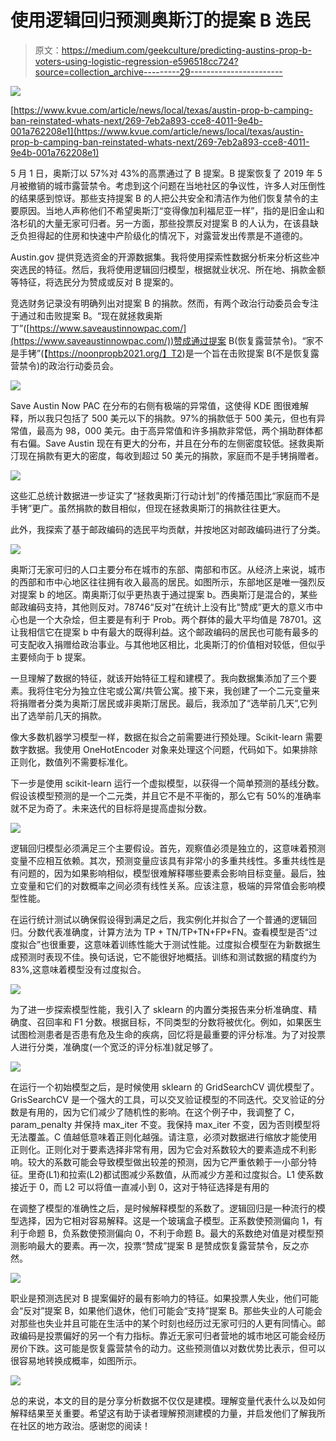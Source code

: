 # 使用逻辑回归预测奥斯汀的提案 B 选民

> 原文：<https://medium.com/geekculture/predicting-austins-prop-b-voters-using-logistic-regression-e596518cc724?source=collection_archive---------29----------------------->

![](img/d82d0c5aff84b21ee4a598c6df64c329.png)

[https://www.kvue.com/article/news/local/texas/austin-prop-b-camping-ban-reinstated-whats-next/269-7eb2a893-cce8-4011-9e4b-001a762208e1](https://www.kvue.com/article/news/local/texas/austin-prop-b-camping-ban-reinstated-whats-next/269-7eb2a893-cce8-4011-9e4b-001a762208e1)

5 月 1 日，奥斯汀以 57%对 43%的高票通过了 B 提案。B 提案恢复了 2019 年 5 月被撤销的城市露营禁令。考虑到这个问题在当地社区的争议性，许多人对压倒性的结果感到惊讶。那些支持提案 B 的人把公共安全和清洁作为他们恢复禁令的主要原因。当地人声称他们不希望奥斯汀“变得像加利福尼亚一样”，指的是旧金山和洛杉矶的大量无家可归者。另一方面，那些投票反对提案 B 的人认为，在该县缺乏负担得起的住房和快速中产阶级化的情况下，对露营发出传票是不道德的。

Austin.gov 提供竞选资金的开源数据集。我将使用探索性数据分析来分析这些冲突选民的特征。然后，我将使用逻辑回归模型，根据就业状况、所在地、捐款金额等特征，将选民分为赞成或反对 B 提案的。

竞选财务记录没有明确列出对提案 B 的捐款。然而，有两个政治行动委员会专注于通过和击败提案 B。“现在就拯救奥斯丁”([https://www.saveaustinnowpac.com/](https://www.saveaustinnowpac.com/))赞成通过提案 B(恢复露营禁令)。“家不是手铐”(【https://noonpropb2021.org/】T2)是一个旨在击败提案 B(不是恢复露营禁令)的政治行动委员会。

![](img/8f291315cfe90ea2b9e97986f30bcc68.png)

Save Austin Now PAC 在分布的右侧有极端的异常值，这使得 KDE 图很难解释，所以我只包括了 500 美元以下的捐款。97%的捐款低于 500 美元，但也有异常值，最高为 98，000 美元。由于高异常值和许多捐款非常低，两个捐助群体都有右偏。Save Austin 现在有更大的分布，并且在分布的左侧密度较低。拯救奥斯汀现在捐款有更大的密度，每收到超过 50 美元的捐款，家庭而不是手铐捐赠者。

![](img/fe29c1e62bda2e59a01ff8c16857f8dd.png)

这些汇总统计数据进一步证实了“拯救奥斯汀行动计划”的传播范围比“家庭而不是手铐”更广。虽然捐款的数目相似，但现在拯救奥斯汀的捐款往往更大。

此外，我探索了基于邮政编码的选民平均贡献，并按地区对邮政编码进行了分类。

![](img/62c8e5973d405306a20e0c883f356f3b.png)

奥斯汀无家可归的人口主要分布在城市的东部、南部和市区。从经济上来说，城市的西部和市中心地区往往拥有收入最高的居民。如图所示，东部地区是唯一强烈反对提案 b 的地区。南奥斯汀似乎更热衷于通过提案 b。西奥斯汀是混合的，某些邮政编码支持，其他则反对。78746“反对”在统计上没有比“赞成”更大的意义市中心也是一个大杂烩，但主要是有利于 Prob。两个群体的最大平均值是 78701。这让我相信它在提案 b 中有最大的既得利益。这个邮政编码的居民也可能有最多的可支配收入捐赠给政治事业。与其他地区相比，北奥斯汀的价值相对较低，但似乎主要倾向于 b 提案。

一旦理解了数据的特征，就该开始特征工程和建模了。我向数据集添加了三个要素。我将住宅分为独立住宅或公寓/共管公寓。接下来，我创建了一个二元变量来将捐赠者分类为奥斯汀居民或非奥斯汀居民。最后，我添加了“选举前几天”,它列出了选举前几天的捐款。

像大多数机器学习模型一样，数据在拟合之前需要进行预处理。Scikit-learn 需要数字数据。我使用 OneHotEncoder 对象来处理这个问题，代码如下。如果排除正则化，数值列不需要标准化。

下一步是使用 scikit-learn 运行一个虚拟模型，以获得一个简单预测的基线分数。假设该模型预测的是一个二元类，并且它不是不平衡的，那么它有 50%的准确率就不足为奇了。未来迭代的目标将是提高虚拟分数。

![](img/7862c9ad7df0e8007f3848035afc4292.png)

逻辑回归模型必须满足三个主要假设。首先，观察值必须是独立的，这意味着预测变量不应相互依赖。其次，预测变量应该具有非常小的多重共线性。多重共线性是有问题的，因为如果影响相似，模型很难解释哪些要素会影响目标变量。最后，独立变量和它们的对数概率之间必须有线性关系。应该注意，极端的异常值会影响模型性能。

在运行统计测试以确保假设得到满足之后，我实例化并拟合了一个普通的逻辑回归。分数代表准确度，计算方法为 TP + TN/TP+TN+FP+FN。查看模型是否“过度拟合”也很重要，这意味着训练性能大于测试性能。过度拟合模型在为新数据生成预测时表现不佳。换句话说，它不能很好地概括。训练和测试数据的精度约为 83%,这意味着模型没有过度拟合。

![](img/f1f5e22a7477b338e03486f5980e7377.png)

为了进一步探索模型性能，我引入了 sklearn 的内置分类报告来分析准确度、精确度、召回率和 F1 分数。根据目标，不同类型的分数将被优化。例如，如果医生试图检测患者是否患有危及生命的疾病，回忆将是最重要的评分标准。为了对投票人进行分类，准确度(一个宽泛的评分标准)就足够了。

![](img/1a334f813ced74deb7dc7747121635fc.png)

在运行一个初始模型之后，是时候使用 sklearn 的 GridSearchCV 调优模型了。GrisSearchCV 是一个强大的工具，可以交叉验证模型的不同迭代。交叉验证的分数是有用的，因为它们减少了随机性的影响。在这个例子中，我调整了 C，param_penalty 并保持 max_iter 不变。我保持 max_iter 不变，因为否则模型将无法覆盖。C 值越低意味着正则化越强。请注意，必须对数据进行缩放才能使用正则化。正则化对于要素选择非常有用，因为它会对系数较大的要素造成不利影响。较大的系数可能会导致模型做出较差的预测，因为它严重依赖于一小部分特征。里奇(L1)和拉索(L2)都试图减少系数值，从而减少方差和过度拟合。L1 使系数接近于 0，而 L2 可以将值一直减小到 0，这对于特征选择是有用的

在调整了模型的准确性之后，是时候解释模型的系数了。逻辑回归是一种流行的模型选择，因为它相对容易解释。这是一个玻璃盒子模型。正系数使预测偏向 1，有利于命题 B，负系数使预测偏向 0，不利于命题 B。最大的系数绝对值是对模型预测影响最大的要素。再一次，投票“赞成”提案 B 是赞成恢复露营禁令，反之亦然。

![](img/655b9e877b0074151f29259b391614fa.png)

职业是预测选民对 B 提案偏好的最有影响力的特征。如果投票人失业，他们可能会“反对”提案 B，如果他们退休，他们可能会“支持”提案 B。那些失业的人可能会对那些也失业并且可能在生活中的某个时刻也经历过无家可归的人更有同情心。邮政编码是投票偏好的另一个有力指标。靠近无家可归者营地的城市地区可能会经历房价下跌。这可能是恢复露营禁令的动力。这些预测值以对数优势比表示，但可以很容易地转换成概率，如图所示。

![](img/ff91eb2cb18f7ea4a280f404ef13a9ca.png)

总的来说，本文的目的是分享分析数据不仅仅是建模。理解变量代表什么以及如何解释结果至关重要。希望这有助于读者理解预测建模的力量，并启发他们了解我所在社区的地方政治。感谢您的阅读！